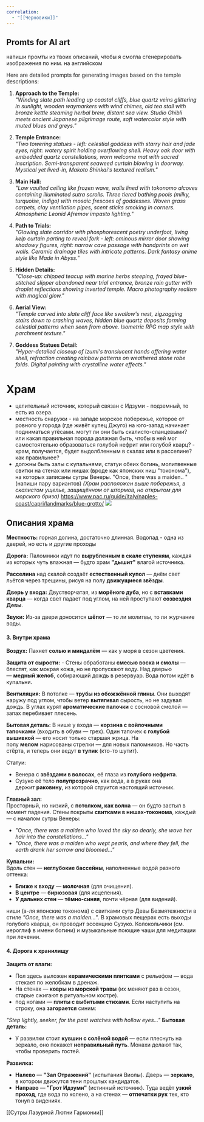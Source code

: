 ```yaml
---
correlation:
  - "[[Черновики]]"
---
```


## Promts for AI art
напиши промты из твоих описаний, чтобы я смогла сгенерировать изображения по ним. на английском

Here are detailed prompts for generating images based on the temple descriptions:

1. **Approach to the Temple:**  
    _"Winding slate path leading up coastal cliffs, blue quartz veins glittering in sunlight, wooden waymarkers with wind chimes, old tea stall with bronze kettle steaming herbal brew, distant sea view. Studio Ghibli meets ancient Japanese pilgrimage route, soft watercolor style with muted blues and greys."_
    
2. **Temple Entrance:**  
    _"Two towering statues - left: celestial goddess with starry hair and jade eyes, right: watery spirit holding overflowing shell. Heavy oak door with embedded quartz constellations, worn welcome mat with sacred inscription. Semi-transparent seaweed curtain blowing in doorway. Mystical yet lived-in, Makoto Shinkai's textured realism."_
    
3. **Main Hall:**  
    _"Low vaulted ceiling like frozen wave, walls lined with tokonomo alcoves containing illuminated sutra scrolls. Three tiered bathing pools (milky, turquoise, indigo) with mosaic frescoes of goddesses. Woven grass carpets, clay ventilation pipes, scent sticks smoking in corners. Atmospheric Leonid Afremov impasto lighting."_
    
4. **Path to Trials:**  
    _"Glowing slate corridor with phosphorescent poetry underfoot, living kelp curtain parting to reveal fork - left: ominous mirror door showing shadowy figures, right: narrow cave passage with handprints on wet walls. Ceramic drainage tiles with intricate patterns. Dark fantasy anime style like Made in Abyss."_
    
5. **Hidden Details:**  
    _"Close-up: chipped teacup with marine herbs steeping, frayed blue-stitched slipper abandoned near trial entrance, bronze rain gutter with droplet reflections showing inverted temple. Macro photography realism with magical glow."_
    
6. **Aerial View:**  
    _"Temple carved into slate cliff face like swallow's nest, zigzagging stairs down to crashing waves, hidden blue quartz deposits forming celestial patterns when seen from above. Isometric RPG map style with parchment texture."_
    
7. **Goddess Statues Detail:**  
    _"Hyper-detailed closeup of Izumi's translucent hands offering water shell, refraction creating rainbow patterns on weathered stone robe folds. Digital painting with crystalline water effects."_
    


# Храм
 - целительный источник, который связан с Идзуми - подземный, то есть из озера. 
 - местность снаружи - на западе морское побережье, которое от ровного у города (где живёт купец Джуго) на юго-запад начинает подниматься утёсами. могут ли они быть скалисто-сланцевыми? или какая правильная порода должная быть, чтобы в ней мог самостоятельно образоваться голубой нефрит или голубой кварц? - храм, получается, будет выдолбленным в скалах или в расселине? как правильнее? 
 - должны быть залы с купальнями, статуи обеих богинь, молитвенные свитки на стенах или нишах (вроде как японских ниш "токонома"), на которых записаны сутры Венеры. "Once, there was a maiden.. " (напиши пару вариантов)
_(Храм расположен выше побережья, в скалистом ущелье, защищённом от штормов, но открытом для морского бриза)_
https://www.pac.ru/guide/italy/naples-coast/capri/landmarks/blue-grotto/
![](https://img.pac.ru/landmarks/348543/big/893E5C597F00010132E5C4AEDCC15EBF.jpg)

## Описания храма
**Местность:**  горная долина, достаточно длинная.
Водопад - одна из дверей, но есть и другие проходы


**Дорога:**  Паломники идут по **вырубленным в скале ступеням**, каждая из которых чуть влажная — будто храм **"дышит"** влагой источника.

**Расселина** над скалой создаёт **естественный купол** — днём свет льётся через трещины, рисуя на полу **движущиеся звёзды**.


**Дверь у входа:**  Двустворчатая, из **морёного дуба**, но с **вставками кварца** — когда свет падает под углом, на ней проступают **созвездия Девы**.

**Звуки:**  Из-за двери доносится **шёпот** — то ли молитвы, то ли журчание воды.

#### **3. Внутри храма**


**Воздух:**  Пахнет **солью и миндалём** — как у моря в сезон цветения.

**Защита от сырости:** - Стены обработаны **смесью воска и смолы** — блестят, как мокрая кожа, но не пропускают воду. Над дверью — **медный желоб**, собирающий дождь в резервуар. Вода потом идёт в купальни.

**Вентиляция:**  В потолке — **трубы из обожжённой глины**. Они выходят наружу под углом, чтобы ветер **вытягивал** сырость, но не задувал дождь. В углах курят **ароматические палочки** с сосновой смолой — запах перебивает плесень.


**Бытовая деталь:** В нише у входа — **корзина с войлочными тапочками** (входить в обуви — грех). Один тапочек **с голубой вышивкой** — его носит только старшая жрица.
 На полу **мелом** нарисованы стрелки — для новых паломников. Но часть стёрта, и теперь они ведут **в тупик** (кто-то шутит).

Статуи:
- Венера с **звёздами в волосах**, её глаза из **голубого нефрита**.
- Сузуко её тело **полупрозрачно**, как вода, а в руках она держит **раковину**, из которой струится настоящий источник.

**Главный зал:**  
Просторный, но низкий, с **потолком, как волна** — он будто застыл в момент падения. Стены покрыты **свитками в нишах-токонома**, каждый — с началом сутры Венеры:

- _"Once, there was a maiden who loved the sky so dearly, she wove her hair into the constellations..."_
- _"Once, there was a maiden who wept pearls, and where they fell, the earth drank her sorrow and bloomed..."_

**Купальни:**  
Вдоль стен — **неглубокие бассейны**, наполненные водой разного оттенка:

- **Ближе к входу** — **молочная** (для очищения).
- **В центре** — **бирюзовая** (для исцеления).
- **У дальних стен** — **тёмно-синяя**, почти чёрная (для видений).

ниши (а-ля японские токонома) с свитками сутр Девы Безмятежности в стиле _"Once, there was a maiden..."_.
В храмовых пещерах есть выходы голубого кварца, он проводит эссенцию Сузуко.
Колокольчики (см. иероглиф в имени богини) и музыкальные поющие чаши для медитации при лечении.
#### **4. Дорога к хранилищу**

**Защита от влаги:**
- Пол здесь выложен **керамическими плитками** с рельефом — вода стекает по желобкам в дренаж.
- На стенах — **ковры из морской травы** (их меняют раз в сезон, старые сжигают в ритуальном костре).
- под ногами — **плиты с выбитыми стихами**. Если наступить на строку, она **загорается** синим:

_"Step lightly, seeker, for the past watches with hollow eyes..."_
**Бытовая деталь:**
- У развилки стоит **кувшин с солёной водой** — если плеснуть на зеркало, оно покажет **неправильный путь**. Монахи делают так, чтобы проверить гостей.

**Развилка:**

- **Налево** — **"Зал Отражений"** (испытания Виолы). Дверь — **зеркало**, в котором движутся тени прошлых кандидатов.
- **Направо** — **"Грот Идзуми"** (истинный источник). Туда ведёт **узкий проход**, где вода по колено, а на стенах — **отпечатки рук** тех, кто тонул в видениях.


[[Сутры Лазурной Лютни Гармонии]]